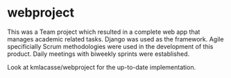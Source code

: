 # webproject

This was a Team project which resulted in a complete web app that manages academic related tasks.
Django was used as the framework.
Agile specificially Scrum methodologies were used in the development of this product. Daily meetings with biweekly sprints were established.


Look at kmlacasse/webproject for the up-to-date implementation.
